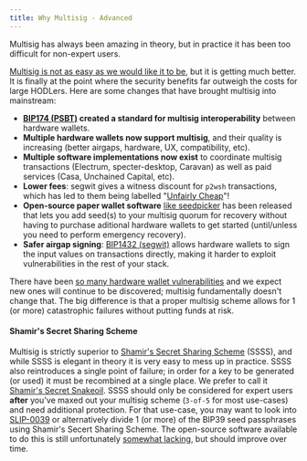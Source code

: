 ```yaml
---
title: Why Multisig - Advanced
---
```


Multisig has always been amazing in theory, but in practice it has been too difficult for non-expert users.

[Multisig is not as easy as we would like it to be](https://medium.com/shiftcrypto/the-pitfalls-of-multisig-when-using-hardware-wallets-9b0e98e4c19c), but it is getting much better.
It is finally at the point where the security benefits far outweigh the costs for large HODLers.
Here are some changes that have brought multisig into mainstream:
* **[BIP174 (PSBT)](https://github.com/bitcoin/bips/blob/master/bip-0174.mediawiki) created a standard for multisig interoperability** between hardware wallets.
* **Multiple hardware wallets now support multisig**, and their quality is increasing (better airgaps, hardware, UX, compatibility, etc).
* **Multiple software implementations now exist** to coordinate multisig transactions (Electrum, specter-desktop, Caravan) as well as paid services (Casa, Unchained Capital, etc).
* **Lower fees**: segwit gives a witness discount for `p2wsh` transactions, which has led to them being labelled "[Unfairly Cheap](https://twitter.com/lopp/status/988041430332530688)"!
* **Open-source paper wallet software** [like seedpicker](http://seedpicker.net/) has been released that lets you add seed(s) to your multisig quorum for recovery without having to purchase aditional hardware wallets to get started (until/unless you need to perform emergency recovery).
* **Safer airgap signing**: [BIP1432 (segwit)](https://github.com/bitcoin/bips/blob/master/bip-0143.mediawiki) allows hardware wallets to sign the input values on transactions directly, making it harder to exploit vulnerabilities in the rest of your stack.

There have been [so many hardware wallet vulnerabilities](https://twitter.com/mflaxman/status/1149018598708568065) and we expect new ones will continue to be discovered; multisig fundamentally doesn't change that.
The big difference is that a proper multisig scheme allows for 1 (or more) catastrophic failures without putting funds at risk.

#### Shamir's Secret Sharing Scheme
Multisig is strictly superior to [Shamir's Secret Sharing Scheme](https://en.wikipedia.org/wiki/Shamir%27s_Secret_Sharing) (SSSS), and while SSSS is elegant in theory it is very easy to mess up in practice.
SSSS also reintroduces a single point of failure; in order for a key to be generated (or used) it must be recombined at a single place.
We prefer to call it [Shamir's Secret Snakeoil](https://en.bitcoin.it/wiki/Shamir_Secret_Snakeoil).
SSSS should only be considered for expert users **after** you've maxed out your multisig scheme (`3-of-5` for most use-cases) and need additional protection.
For that use-case, you may want to look into [SLIP-0039](https://github.com/satoshilabs/slips/blob/master/slip-0039.md) or alternatively divide 1 (or more) of the BIP39 seed passphrases using Shamir's Secert Sharing Scheme.
The open-source software available to do this is still unfortunately [somewhat lacking](https://twitter.com/mflaxman/status/1294831929972477952), but should improve over time.
